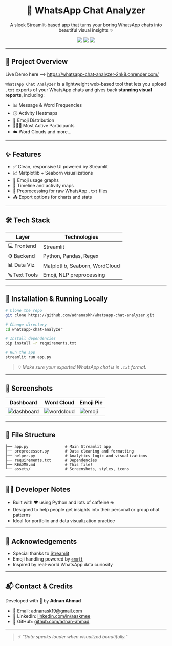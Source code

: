 
<h1 align="center">💬 WhatsApp Chat Analyzer</h1>

<p align="center">
  A sleek Streamlit-based app that turns your boring WhatsApp chats into beautiful visual insights ✨
</p>

<p align="center">
  <img src="https://img.shields.io/badge/Python-3.10+-blue?style=for-the-badge&logo=python" />
  <img src="https://img.shields.io/badge/Streamlit-Framework-red?style=for-the-badge&logo=streamlit" />
  <img src="https://img.shields.io/badge/Open%20Source-%E2%9D%A4-ff69b4?style=for-the-badge" />
</p>

---

## 🧠 Project Overview

Live Demo here -->       https://whatsapp-chat-analyzer-2nk8.onrender.com/

`WhatsApp Chat Analyzer` is a lightweight web-based tool that lets you upload `.txt` exports of your WhatsApp chats and gives back **stunning visual reports**, including:
- 📊 Message & Word Frequencies
- 🕒 Activity Heatmaps
- 🤖 Emoji Distribution
- 🧑‍🤝‍🧑 Most Active Participants
- ☁️ Word Clouds and more...

---

## ✨ Features

- ✅ Clean, responsive UI powered by Streamlit
- 📈 Matplotlib + Seaborn visualizations
- 🌈 Emoji usage graphs
- 📅 Timeline and activity maps
- 🧾 Preprocessing for raw WhatsApp `.txt` files
- 📤 Export options for charts and stats

---

## 🛠️ Tech Stack

| Layer         | Technologies                      |
| ------------- | --------------------------------- |
| 💻 Frontend   | Streamlit                         |
| ⚙️ Backend    | Python, Pandas, Regex             |
| 📊 Data Viz   | Matplotlib, Seaborn, WordCloud    |
| 🔤 Text Tools | Emoji, NLP preprocessing          |

---

## 🚀 Installation & Running Locally

```bash
# Clone the repo
git clone https://github.com/adnanaskh/whatsapp-chat-analyzer.git

# Change directory
cd whatsapp-chat-analyzer

# Install dependencies
pip install -r requirements.txt

# Run the app
streamlit run app.py
````

> 💡 *Make sure your exported WhatsApp chat is in `.txt` format.*

---

## 📸 Screenshots

| Dashboard                         | Word Cloud                          | Emoji Pie                       |
|-----------------------------------|-------------------------------------|---------------------------------|
| ![dashboard](screenshots/img.png) | ![wordcloud](screenshots/img_2.png) | ![emoji](screenshots/img_1.png) |

---

## 📁 File Structure

```
├── app.py                # Main Streamlit app
├── preprocessor.py       # Data cleaning and formatting
├── helper.py             # Analytics logic and visualizations
├── requirements.txt      # Dependencies
├── README.md             # This file!
└── assets/               # Screenshots, styles, icons
```

---

## 👨‍💻 Developer Notes

* Built with ❤️ using Python and lots of caffeine ☕
* Designed to help people get insights into their personal or group chat patterns
* Ideal for portfolio and data visualization practice

---

## 🙌 Acknowledgements

* Special thanks to [Streamlit](https://streamlit.io/)
* Emoji handling powered by [`emoji`](https://pypi.org/project/emoji/)
* Inspired by real-world WhatsApp data curiosity

---

## 📬 Contact & Credits

Developed with 💚 by **Adnan Ahmad**

* 📧 Email: [adnanask19@gmail.com](mailto:adnanask19@gmail.com)
* 🔗 LinkedIn: [linkedin.com/in/aaskmee](https://linkedin.com/in/aaskmee)
* 🐙 GitHub: [github.com/adnan-ahmad](https://github.com/adnanaskh)

---

> ⚡ *“Data speaks louder when visualized beautifully.”*


